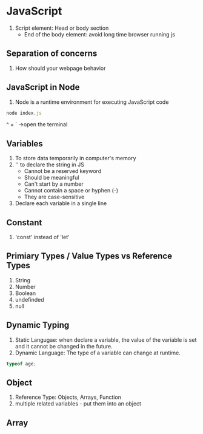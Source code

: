 # JavaScript

1. Script element:
   Head or body section
   - End of the body element: avoid long time browser running js

## Separation of concerns

1. How should your webpage behavior

## JavaScript in Node

1. Node is a runtime environment for executing JavaScript code

```javascript
node index.js
```

^ + ` ->open the terminal

## Variables

1. To store data temporarily in computer's memory
2. '' to declare the string in JS
   - Cannot be a reserved keyword
   - Should be meaningful
   - Can't start by a number
   - Cannot contain a space or hyphen (-)
   - They are case-sensitive
3. Declare each variable in a single line

## Constant

1. 'const' instead of 'let'

## Primiary Types / Value Types vs Reference Types

1. String
2. Number
3. Boolean
4. undefinded
5. null

## Dynamic Typing

1. Static Langugae: when declare a variable, the value of the variable is set and it cannot be changed in the future.
2. Dynamic Language: The type of a variable can change at runtime.

```javascript
typeof age;
```

## Object

1. Reference Type: Objects, Arrays, Function
2. multiple related variables - put them into an object

## Array
